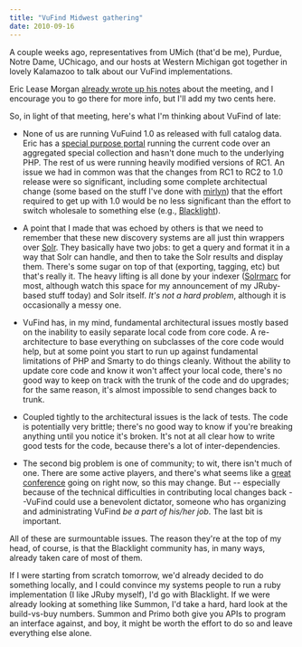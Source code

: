 ```yaml
---
title: "VuFind Midwest gathering"
date: 2010-09-16
---
```


A couple weeks ago, representatives from UMich (that'd be me), Purdue, Notre Dame, UChicago, and our hosts at Western Michigan got together in lovely Kalamazoo to talk about our VuFind implementations.

Eric Lease Morgan [already wrote up his notes](http://www.catholicresearch.net/blog/2010/09/vufind-midwest-users-group-meeting/) about the meeting, and I encourage you to go there for more info, but I'll add my two cents here.

So, in light of that meeting, here's what I'm thinking about VuFind of late:

* None of us are running VuFuind 1.0 as released with full catalog data. Eric has a [special purpose portal](http://www.catholicresearch.net/) running the current code over an aggregated special collection and hasn't done much to the underlying PHP. The rest of us were running heavily modified versions of RC1. An issue we had in common was that the changes from RC1 to RC2 to 1.0 release were so significant, including some complete architectual change (some based on the stuff I've done with [mirlyn](http://mirlyn.lib.umich.edu/)) that the effort required to get up with 1.0 would be no less significant than the effort to switch wholesale to something else (e.g., [Blacklight](http://blacklightopac.org/)).

* A point that I made that was echoed by others is that we need to remember that these new discovery systems are all just thin wrappers over [Solr](http://lucene.apache.org/solr/). They basically have two jobs: to get a query and format it in a way that Solr can handle, and then to take the Solr results and display them. There's some sugar on top of that (exporting, tagging, etc) but that's really it. The heavy lifting is all done by your indexer ([Solrmarc](http://code.google.com/p/solrmarc/) for most, although watch this space for my announcement of my JRuby-based stuff today) and Solr itself. *It's not a hard problem*, although it is occasionally a messy one.

* VuFind has, in my mind, fundamental architectural issues mostly based on the inability to easily separate local code from core code. A re-architecture to base everything on subclasses of the core code would help, but at some point you start to run up against fundamental limitations of PHP and Smarty to do things cleanly. Without the ability to update core code and know it won't affect your local code, there's no good way to keep on track with the trunk of the code and do upgrades; for the same reason, it's almost impossible to send changes back to trunk. 

* Coupled tightly to the architectural issues is the lack of tests. The code is potentially very brittle; there's no good way to know if you're breaking anything until you notice it's broken. It's not at all clear how to write good tests for the code, because there's a lot of inter-dependencies. 

* The second big problem is one of community; to wit, there isn't much of one. There are some active players, and there's what seems like a [great conference](http://vufind.org/schedule.php) going on right now, so this may change.  But -- especially because of the technical difficulties in contributing local changes back --VuFind could use a benevolent dictator, someone who has organizing and administrating VuFind *be a part of his/her job*. The last bit is important. 


All of these are surmountable issues. The reason they're at the top of my head, of course, is that the Blacklight community has, in many ways, already taken care of most of them.

If I were starting from scratch tomorrow, we'd already decided to do something locally, and I could convince my systems people to run a ruby implementation (I like JRuby myself), I'd go with Blacklight. If we were already looking at something like Summon, I'd take a hard, hard look at the build-vs-buy numbers. Summon and Primo both give you APIs to program an interface against, and boy, it might be worth the effort to do so and leave everything else alone.
